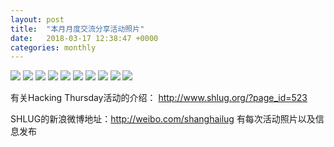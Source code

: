 ```yaml
---
layout: post
title:  "本月月度交流分享活动照片"
date:   2018-03-17 12:38:47 +0000
categories: monthly
---
```


[<img src='https://raw.githubusercontent.com/shanghailug/res2018/master/i317.monthly/i317_1426_3500+08.240x160.jpg'>](https://raw.githubusercontent.com/shanghailug/res2018/master/i317.monthly/i317_1426_3500+08.JPG)
[<img src='https://raw.githubusercontent.com/shanghailug/res2018/master/i317.monthly/i317_1426_5300+08.240x160.jpg'>](https://raw.githubusercontent.com/shanghailug/res2018/master/i317.monthly/i317_1426_5300+08.JPG)
[<img src='https://raw.githubusercontent.com/shanghailug/res2018/master/i317.monthly/i317_1435_0000+08.240x160.jpg'>](https://raw.githubusercontent.com/shanghailug/res2018/master/i317.monthly/i317_1435_0000+08.JPG)
[<img src='https://raw.githubusercontent.com/shanghailug/res2018/master/i317.monthly/i317_1519_2100+08.240x160.jpg'>](https://raw.githubusercontent.com/shanghailug/res2018/master/i317.monthly/i317_1519_2100+08.JPG)
[<img src='https://raw.githubusercontent.com/shanghailug/res2018/master/i317.monthly/i317_1527_4300+08.240x160.jpg'>](https://raw.githubusercontent.com/shanghailug/res2018/master/i317.monthly/i317_1527_4300+08.JPG)
[<img src='https://raw.githubusercontent.com/shanghailug/res2018/master/i317.monthly/i317_1548_0800+08.240x160.jpg'>](https://raw.githubusercontent.com/shanghailug/res2018/master/i317.monthly/i317_1548_0800+08.JPG)
[<img src='https://raw.githubusercontent.com/shanghailug/res2018/master/i317.monthly/i317_1619_3500+08.240x160.jpg'>](https://raw.githubusercontent.com/shanghailug/res2018/master/i317.monthly/i317_1619_3500+08.JPG)
[<img src='https://raw.githubusercontent.com/shanghailug/res2018/master/i317.monthly/i317_1645_5700+08.240x160.jpg'>](https://raw.githubusercontent.com/shanghailug/res2018/master/i317.monthly/i317_1645_5700+08.JPG)
[<img src='https://raw.githubusercontent.com/shanghailug/res2018/master/i317.monthly/i317_1647_2200+08.240x160.jpg'>](https://raw.githubusercontent.com/shanghailug/res2018/master/i317.monthly/i317_1647_2200+08.JPG)
[<img src='https://raw.githubusercontent.com/shanghailug/res2018/master/i317.monthly/i317_1749_3000+08.240x160.jpg'>](https://raw.githubusercontent.com/shanghailug/res2018/master/i317.monthly/i317_1749_3000+08.JPG)

有关Hacking Thursday活动的介绍：
http://www.shlug.org/?page_id=523

SHLUG的新浪微博地址：http://weibo.com/shanghailug 有每次活动照片以及信息发布


